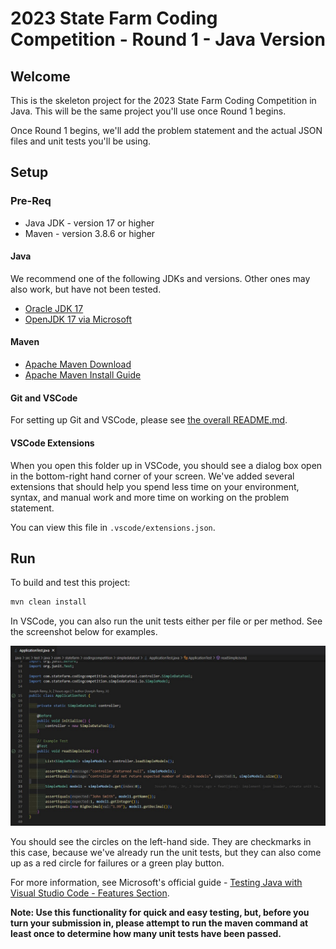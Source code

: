 # 2023 State Farm Coding Competition - Round 1 - Java Version

## Welcome

This is the skeleton project for the 2023 State Farm Coding Competition in Java. This will be the same project you'll use once Round 1 begins.

Once Round 1 begins, we'll add the problem statement and the actual JSON files and unit tests you'll be using.

## Setup

### Pre-Req

- Java JDK - version 17 or higher
- Maven - version 3.8.6 or higher

#### Java

We recommend one of the following JDKs and versions. Other ones may also work, but have not been tested.

- [Oracle JDK 17](https://www.oracle.com/java/technologies/downloads/#jdk17-windows)
- [OpenJDK 17 via Microsoft](https://learn.microsoft.com/en-us/java/openjdk/download#openjdk-17)

#### Maven

- [Apache Maven Download](https://maven.apache.org/download.cgi)
- [Apache Maven Install Guide](https://maven.apache.org/install.html)

#### Git and VSCode

For setting up Git and VSCode, please see [the overall README.md](../README.md).

#### VSCode Extensions

When you open this folder up in VSCode, you should see a dialog box open in the bottom-right hand corner of your screen. We've added several extensions that should help you spend less time on your environment, syntax, and manual work and more time on working on the problem statement.

You can view this file in `.vscode/extensions.json`.

## Run

To build and test this project:

```sh
mvn clean install
```

In VSCode, you can also run the unit tests either per file or per method. See the screenshot below for examples.

![Example JUnit buttons in VSCode](./Example-Run-JUnits-In-VSCode.jpg)

You should see the circles on the left-hand side. They are checkmarks in this case, because we've already run the unit tests, but they can also come up as a red circle for failures or a green play button.

For more information, see Microsoft's official guide - [Testing Java with Visual Studio Code - Features Section](https://code.visualstudio.com/docs/java/java-testing#_features).

**Note: Use this functionality for quick and easy testing, but, before you turn your submission in, please attempt to run the maven command at least once to determine how many unit tests have been passed.**
